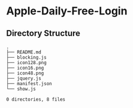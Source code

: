 # Apple-Daily-Free-Login

## Directory Structure
```
.
├── README.md
├── blocking.js
├── icon128.png
├── icon16.png
├── icon48.png
├── jquery.js
├── manifest.json
└── show.js

0 directories, 8 files
```